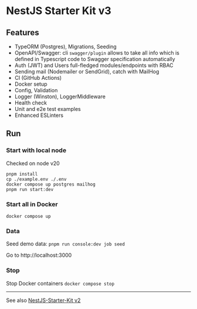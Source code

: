 # NestJS Starter Kit v3

## Features

- TypeORM (Postgres), Migrations, Seeding
- OpenAPI/Swagger: cli `swagger/plugin` allows to take all info which is defined in Typescript code to Swagger specification automatically 
- Auth (JWT) and Users full-fledged modules/endpoints with RBAC
- Sending mail (Nodemailer or SendGrid), catch with MailHog
- CI (GitHub Actions)
- Docker setup
- Config, Validation
- Logger (Winston), LoggerMiddleware
- Health check
- Unit and e2e test examples
- Enhanced ESLinters

## Run

### Start with local node 

Checked on node v20

```
pnpm install
cp ./example.env ./.env
docker compose up postgres mailhog
pnpm run start:dev
```

### Start all in Docker
`docker compose up`

### Data
Seed demo data:
`pnpm run console:dev job seed`

Go to http://localhost:3000

### Stop

Stop Docker containers
`docker compose stop`

---
See also [NestJS-Starter-Kit v2](https://github.com/ArtuGit/NestJS-Starter-Kit/tree/v2)
